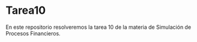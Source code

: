 # Tarea10
En este repositorio resolveremos la tarea 10 de la materia de Simulación de Procesos Financieros.
